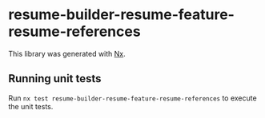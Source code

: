 # resume-builder-resume-feature-resume-references

This library was generated with [Nx](https://nx.dev).

## Running unit tests

Run `nx test resume-builder-resume-feature-resume-references` to execute the unit tests.
